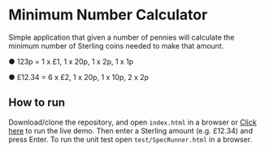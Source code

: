 Minimum Number Calculator
=============

Simple application that given a number of pennies will calculate the minimum number of Sterling coins needed to make that amount.

● 123p = 1 x £1, 1 x 20p, 1 x 2p, 1 x 1p


● £12.34 = 6 x £2, 1 x 20p, 1 x 10p, 2 x 2p

## How to run 

Download/clone the repository, and open `index.html` in a browser or  [Click here](https://minimumnumber.000webhostapp.com) to run the live demo. Then enter a Sterling amount (e.g. £12.34) and press Enter. To run the unit test open `test/SpecRunner.html` in a browser.




